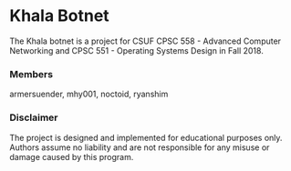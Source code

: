 # Khala Botnet
The Khala botnet is a project for CSUF CPSC 558 - Advanced Computer Networking and CPSC 551 - Operating Systems Design in Fall 2018.

### Members
armersuender, mhy001, noctoid, ryanshim

### Disclaimer
The project is designed and implemented for educational purposes only. Authors assume no liability and are not responsible for any misuse or damage caused by this program.
